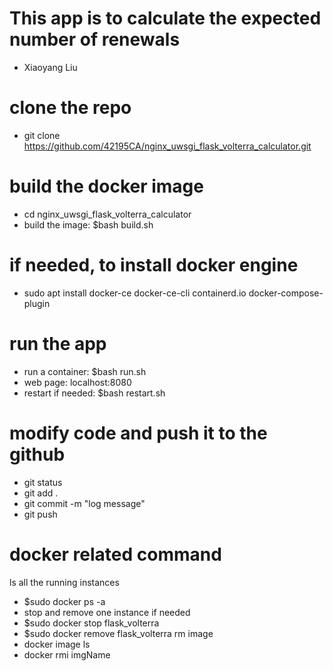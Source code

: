 
# This app is to calculate the expected number of renewals
* Xiaoyang Liu

# clone the repo
* git clone https://github.com/42195CA/nginx_uwsgi_flask_volterra_calculator.git

# build the docker image
* cd nginx_uwsgi_flask_volterra_calculator
* build the image: $bash build.sh

# if needed, to install docker engine
* sudo apt install docker-ce docker-ce-cli containerd.io docker-compose-plugin

# run the app
* run a container: $bash run.sh
* web page: localhost:8080
* restart if needed: $bash restart.sh

# modify code and push it to the github
* git status
* git add .
* git commit -m "log message"
* git push

# docker related command
ls all the running instances
* $sudo docker ps -a
* stop and remove one instance if needed
* $sudo docker stop flask_volterra
* $sudo docker remove flask_volterra
rm image
* docker image ls
* docker rmi imgName


